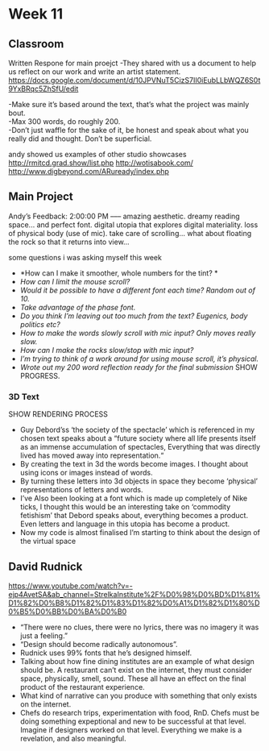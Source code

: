 # Week 11

## Classroom
Written Respone for main proejct
-They shared with us a document to help us reflect on our work and write an artist statement.  
https://docs.google.com/document/d/10JPVNuT5CizS7II0iEubLLbWQZ6S0t9YxBRqc5ZhSfU/edit

-Make sure it’s based around the text, that’s what the project was mainly bout.  
-Max 300 words, do roughly 200.   
-Don’t just waffle for the sake of it, be honest and speak about what you really did and thought. Don’t be superficial.   

andy showed us examples of other studio showcases
http://rmitcd.grad.show/list.php
http://wotisabook.com/
http://www.digbeyond.com/ARuready/index.php

## Main Project
Andy’s Feedback: 2:00:00 PM ––– amazing aesthetic. dreamy reading space... and perfect font. digital utopia that explores digital materiality. loss of physical body (use of mic). take care of scrolling... what about floating the rock so that it returns into view...   

some questions i was asking myself this week  
- *How can I make it smoother, whole numbers for the tint?  *
- *How can I limit the mouse scroll?*  
- *Would it be possible to have a different font each time? Random out of 10.*  
- *Take advantage of the phase font.*   
- *Do you think I’m leaving out too much from the text? Eugenics, body politics etc?*  
- *How to make the words slowly scroll with mic input? Only moves really slow.*   
- *How can I make the rocks slow/stop with mic input?*  
- *I’m trying to think of a work around for using mouse scroll, it’s physical.*    
- *Wrote out my 200 word reflection ready for the final submission*
SHOW PROGRESS.  
### 3D Text

SHOW RENDERING PROCESS

- Guy Debord’ss ‘the society of the spectacle’ which is referenced in my chosen text speaks about a “future society where all life presents itself as an immense accumulation of spectacles, Everything that was directly lived has moved away into representation.“
- By creating the text in 3d the words become images. I thought about using icons or images instead of words.
- By turning these letters into 3d objects in space they become ‘physical’ representations of letters and words.
- I’ve Also been looking at a font which is made up completely of Nike ticks, I thought this would be an interesting take on ‘commodity fetishism’ that Debord speaks about, everything becomes a product. Even letters and language in this utopia has become a product.
- Now my code is almost finalised I’m starting to think about the design of the virtual space

## David Rudnick
https://www.youtube.com/watch?v=-ejp4AvetSA&ab_channel=StrelkaInstitute%2F%D0%98%D0%BD%D1%81%D1%82%D0%B8%D1%82%D1%83%D1%82%D0%A1%D1%82%D1%80%D0%B5%D0%BB%D0%BA%D0%B0
- “There were no clues, there were no lyrics, there was no imagery it was just a feeling.”   
- “Design should become radically autonomous”.  
- Rudnick uses 99% fonts that he’s designed himself.   
- Talking about how fine dining institutes are an example of what design should be. A restaurant can’t exist on the internet, they must consider space, physically, smell, sound. These all have an effect on the final product of the restaurant experience.   
- What kind of narrative can you produce with something that only exists on the internet.   
- Chefs do research trips, experimentation with food, RnD. Chefs must be doing something expeptional and new to be successful at that level. Imagine if designers worked on that level. Everything we make is a revelation, and also meaningful.   
